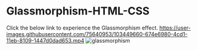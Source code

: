 # Glassmorphism-HTML-CSS
Click the below link to experience the Glassmorphism effect.
https://user-images.githubusercontent.com/75640953/103449660-674e6980-4cd1-11eb-8109-1447d0dad653.mp4
![glassmorphism](https://user-images.githubusercontent.com/75640953/103449679-d88e1c80-4cd1-11eb-9735-f35abb3477f6.png)
